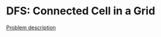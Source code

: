 # DFS: Connected Cell in a Grid

[Problem description](https://www.hackerrank.com/challenges/ctci-connected-cell-in-a-grid)
